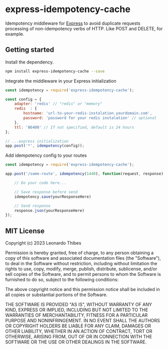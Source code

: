 express-idempotency-cache
=========================

Idempotency middleware for [Express](https://expressjs.com) to avoid duplicate requests processing of non-idempotency verbs of HTTP. Like POST and DELETE, for example.

Getting started
---------------

Install the dependency.
```bash
npm install express-idempotency-cache --save
```

Integrate the middleware in your Express initialization

```javascript
const idempotency = require('express-idempotency-cache');

const config = {
    adapter: 'redis' // "redis" or "memory"
    redis  : {
        hostname: 'url-to-your-redis-instalation.yourdomain.com',
        password: 'password for your redis instalation' // optional
    },
    ttl: '86400' // If not specified, default is 24 hours
};

// ...express initialization
app.post('*', idempotency(config));
```

Add idempotency config to your routes
```javascript
const idempotency = require('express-idempotency-cache');

app.post('/some-route', idempotency(1440), function(request, response) {

    // Do your code here...

    // Save response before send
    idempotency.save(yourResponseHere)

    // Send response
    response.json(yourResponseHere)
});
```

MIT License
-----------

Copyright (c) 2023 Leonardo Thibes

Permission is hereby granted, free of charge, to any person obtaining a copy
of this software and associated documentation files (the "Software"), to deal
in the Software without restriction, including without limitation the rights
to use, copy, modify, merge, publish, distribute, sublicense, and/or sell
copies of the Software, and to permit persons to whom the Software is
furnished to do so, subject to the following conditions:

The above copyright notice and this permission notice shall be included in all
copies or substantial portions of the Software.

THE SOFTWARE IS PROVIDED "AS IS", WITHOUT WARRANTY OF ANY KIND, EXPRESS OR
IMPLIED, INCLUDING BUT NOT LIMITED TO THE WARRANTIES OF MERCHANTABILITY,
FITNESS FOR A PARTICULAR PURPOSE AND NONINFRINGEMENT. IN NO EVENT SHALL THE
AUTHORS OR COPYRIGHT HOLDERS BE LIABLE FOR ANY CLAIM, DAMAGES OR OTHER
LIABILITY, WHETHER IN AN ACTION OF CONTRACT, TORT OR OTHERWISE, ARISING FROM,
OUT OF OR IN CONNECTION WITH THE SOFTWARE OR THE USE OR OTHER DEALINGS IN THE
SOFTWARE.
